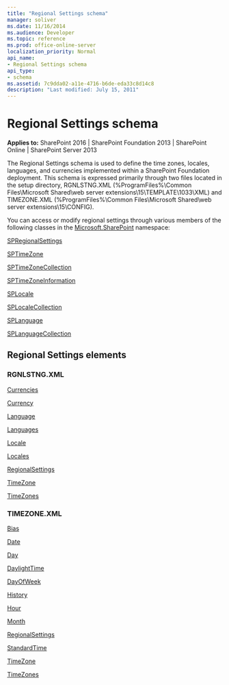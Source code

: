 ```yaml
---
title: "Regional Settings schema"
manager: soliver
ms.date: 11/16/2014
ms.audience: Developer
ms.topic: reference
ms.prod: office-online-server
localization_priority: Normal
api_name:
- Regional Settings schema
api_type:
- schema
ms.assetid: 7c9dda02-a11e-4716-b6de-eda33c8d14c8
description: "Last modified: July 15, 2011"
---
```


# Regional Settings schema

**Applies to:** SharePoint 2016 | SharePoint Foundation 2013 | SharePoint Online | SharePoint Server 2013
  
The Regional Settings schema is used to define the time zones, locales, languages, and currencies implemented within a SharePoint Foundation deployment. This schema is expressed primarily through two files located in the setup directory, RGNLSTNG.XML (%ProgramFiles%\Common Files\Microsoft Shared\web server extensions\15\TEMPLATE\1033\XML) and TIMEZONE.XML (%ProgramFiles%\Common Files\Microsoft Shared\web server extensions\15\CONFIG).
  
You can access or modify regional settings through various members of the following classes in the [Microsoft.SharePoint](https://msdn.microsoft.com/library/Microsoft.SharePoint.aspx) namespace: 
  
[SPRegionalSettings](https://msdn.microsoft.com/library/Microsoft.SharePoint.SPRegionalSettings.aspx)
  
[SPTimeZone](https://msdn.microsoft.com/library/Microsoft.SharePoint.SPTimeZone.aspx)
  
[SPTimeZoneCollection](https://msdn.microsoft.com/library/Microsoft.SharePoint.SPTimeZoneCollection.aspx)
  
[SPTimeZoneInformation](https://msdn.microsoft.com/library/Microsoft.SharePoint.SPTimeZoneInformation.aspx)
  
[SPLocale](https://msdn.microsoft.com/library/Microsoft.SharePoint.SPLocale.aspx)
  
[SPLocaleCollection](https://msdn.microsoft.com/library/Microsoft.SharePoint.SPLocaleCollection.aspx)
  
[SPLanguage](https://msdn.microsoft.com/library/Microsoft.SharePoint.SPLanguage.aspx)
  
[SPLanguageCollection](https://msdn.microsoft.com/library/Microsoft.SharePoint.SPLanguageCollection.aspx)
  
## Regional Settings elements

### RGNLSTNG.XML

[Currencies](currencies-element-regional-settings.md)

[Currency](currency-element-regional-settings.md)

[Language](language-element-regional-settings.md)

[Languages](languages-element-regional-settings.md)

[Locale](locale-element-regional-settings.md)

[Locales](locales-element-regional-settings.md)

[RegionalSettings](regionalsettings-element-regional-settings.md)

[TimeZone](timezone-element-regional-settings.md)

[TimeZones](timezones-element-regional-settings.md)

  
### TIMEZONE.XML

[Bias](bias-element-regional-settings.md)

[Date](date-element-regional-settings.md)

[Day](day-element-regional-settings.md)

[DaylightTime](daylighttime-element-regional-settings.md)

[DayOfWeek](dayofweek-element-regional-settings.md)

[History](history-element-regional-settings.md)

[Hour](hour-element-regional-settings.md)

[Month](month-element-regional-settings.md)

[RegionalSettings](regionalsettings-element-regional-settings.md)

[StandardTime](standardtime-element-regional-settings.md)

[TimeZone](timezone-element-regional-settings.md)

[TimeZones](timezones-element-regional-settings.md)

